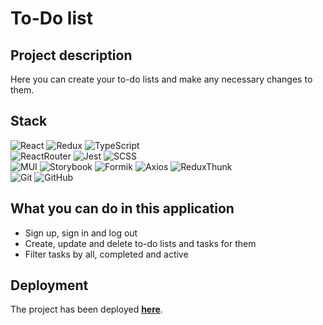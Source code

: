 # To-Do list

## Project description
Here you can create your to-do lists and make any necessary changes to them.

## Stack

![React](https://img.shields.io/badge/react-1.svg?style=for-the-badge&logo=react&labelColor=black&color=darkgreen)
![Redux](https://img.shields.io/badge/redux-1.svg?style=for-the-badge&logo=redux&labelColor=black&color=darkgreen)
![TypeScript](https://img.shields.io/badge/TypeScript-1.svg?style=for-the-badge&logo=TypeScript&labelColor=black&color=darkgreen)  
![ReactRouter](https://img.shields.io/badge/React_Router-1.svg?style=for-the-badge&logo=ReactRouter&labelColor=black&color=darkgreen)
![Jest](https://img.shields.io/badge/Jest-1.svg?style=for-the-badge&logo=Jest&labelColor=black&color=darkgreen)
![SCSS](https://img.shields.io/badge/SCSS-1.svg?style=for-the-badge&logo=SASS&labelColor=black&color=darkgreen)  
![MUI](https://img.shields.io/badge/MUI-%230081CB.svg?style=for-the-badge&logo=mui&labelColor=black&color=darkgreen)
![Storybook](https://img.shields.io/badge/-Storybook-FF4785?style=for-the-badge&logo=storybook&labelColor=black&color=darkgreen)
![Formik](https://img.shields.io/badge/Formik-1.svg?style=for-the-badge&logo=Axios&labelColor=black&color=darkgreen)
![Axios](https://img.shields.io/badge/Axios-1.svg?style=for-the-badge&logo=Axios&labelColor=black&color=darkgreen)
![ReduxThunk](https://img.shields.io/badge/Redux_Thunk-1.svg?style=for-the-badge&logo=ReduxThunk&labelColor=black&color=darkgreen)  
![Git](https://img.shields.io/badge/git-%23F05033.svg?style=for-the-badge&logo=git&labelColor=black&color=darkgreen)
![GitHub](https://img.shields.io/badge/GitHub-1.svg?style=for-the-badge&logo=GitHub&labelColor=black&color=darkgreen)

## What you can do in this application
- Sign up, sign in and log out
- Create, update and delete to-do lists and tasks for them
- Filter tasks by all, completed and active

## Deployment
The project has been deployed **[here](https://TonyFinder.github.io/Todolist)**.